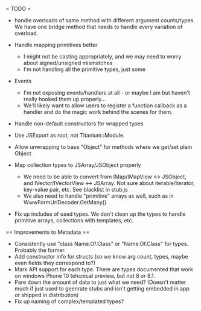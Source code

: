 = TODO =
- handle overloads of same method with different argument counts/types. We have one bridge method that needs to handle every variation of overload.

- Handle mapping primitives better
	- I might not be casting appropriately, and we may need to worry about signed/unsigned mismatches
	- I'm not handling all the primitive types, just some
- Events
	- I'm not exposing events/handlers at all - or maybe I am but haven't really hooked them up properly...
	- We'll likely want to allow users to register a function callback as a handler and do the magic work behind the scenes for them.
- Handle non-default constructors for wrapped types
- Use JSExport as root, not Titanium::Module.
- Allow unwrapping to base "Object" for methods where we get/set plain Object
- Map collection types to JSArray/JSObject properly
	- We need to be able to convert from IMap/IMapView <-> JSObject, and IVector/IVectorView <-> JSArray. Not sure about iterable/iterator, key-value pair, etc. See blacklist in stub.js
	- We also need to handle "primitive" arrays as well, such as in WwwFormUrlDecoder.GetMany()
- Fix up includes of used types. We don't clean up the types to handle primitive arrays, collections with templates, etc.

== Improvements to Metadata ==
- Consistently use "class Name.Of.Class" or "Name.Of.Class" for types. Probably the former.
- Add constructor info for structs (so we know arg count, types, maybe even fields they correspond to?)
- Mark API support for each type. There are types documented that work on windows Phone 10 tehcnical preview, but not 8 or 8.1.
- Pare down the amount of data to just what we need? (Doesn't matter much if just used to geenrate stubs and isn't getting embedded in app or shipped in distribution)
- Fix up naming of complex/templated types?